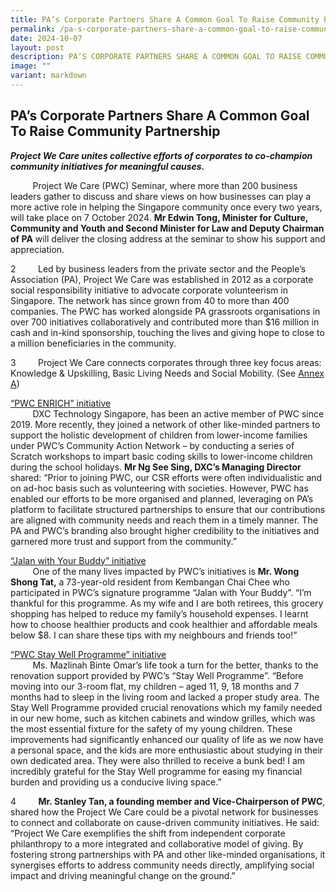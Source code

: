 ```yaml
---
title: PA’s Corporate Partners Share A Common Goal To Raise Community Partnership
permalink: /pa-s-corporate-partners-share-a-common-goal-to-raise-community-partnership/
date: 2024-10-07
layout: post
description: PA’S CORPORATE PARTNERS SHARE A COMMON GOAL TO RAISE COMMUNITY PARTNERSHIP
image: ""
variant: markdown
---
```

## PA’s Corporate Partners Share A Common Goal To Raise Community Partnership

***Project We Care unites collective efforts of corporates to co-champion community initiatives for meaningful causes.***

&nbsp; &nbsp; &nbsp; &nbsp; &nbsp;Project We Care (PWC) Seminar, where more than 200 business leaders gather to discuss and share views on how businesses can play a more active role in helping the Singapore community once every two years, will take place on 7 October 2024. **Mr Edwin Tong, Minister for Culture, Community and Youth and Second Minister for Law and Deputy Chairman of PA** will deliver the closing address at the seminar to show his support and appreciation.

2 &nbsp; &nbsp; &nbsp; &nbsp;&nbsp;Led by business leaders from the private sector and the People’s Association (PA), Project We Care was established in 2012 as a corporate social responsibility initiative to advocate corporate volunteerism in Singapore. The network has since grown from 40 to more than 400 companies. The PWC has worked alongside PA grassroots organisations in over 700 initiatives collaboratively and contributed more than $16 million in cash and in-kind sponsorship, touching the lives and giving hope to close to a million beneficiaries in the community.

3 &nbsp; &nbsp; &nbsp; &nbsp;&nbsp;Project We Care connects corporates through three key focus areas: Knowledge &amp; Upskilling, Basic Living Needs and Social Mobility. (See [Annex A](/files/NewsRoom/Project_We_Care_Seminar_Annex_A.pdf))

<u>“PWC ENRICH” initiative</u>
<br>&nbsp; &nbsp; &nbsp; &nbsp; &nbsp;DXC Technology Singapore, has been an active member of PWC since 2019. More recently, they joined a network of other like-minded partners to support
the holistic development of children from lower-income families under PWC’s Community Action Network – by conducting a series of Scratch workshops to impart basic coding skills to lower-income children during the school holidays. **Mr Ng See Sing, DXC’s Managing Director** shared: “Prior to joining PWC, our CSR efforts were often individualistic and on ad-hoc basis such as volunteering with societies. However, PWC has enabled our efforts to be more organised and planned, leveraging on PA’s platform to facilitate structured partnerships to ensure that our contributions are aligned with community needs and reach them in a timely manner. The PA and PWC’s branding also brought higher credibility to the initiatives and garnered more trust and support from the community.”

<u>“Jalan with Your Buddy” initiative</u>
<br>&nbsp; &nbsp; &nbsp; &nbsp; &nbsp;One of the many lives impacted by PWC’s initiatives is **Mr. Wong Shong Tat,** a 73-year-old resident from Kembangan Chai Chee who participated in PWC’s signature programme “Jalan with Your Buddy”. “I’m thankful for this programme. As my wife and I are both retirees, this grocery shopping has helped to reduce my family’s household expenses. I learnt how to choose healthier products and cook healthier and affordable meals below $8. I can share these tips with my neighbours and friends too!” 

<u>“PWC Stay Well Programme” initiative</u>
<br>&nbsp; &nbsp; &nbsp; &nbsp; &nbsp;Ms. Mazlinah Binte Omar’s life took a turn for the better, thanks to the renovation support provided by PWC’s “Stay Well Programme”. “Before moving into our 3-room flat, my children – aged 11, 9, 18 months and 7 months had to sleep in the living room and lacked a proper study area. The Stay Well Programme provided crucial renovations which my family needed in our new home, such as kitchen cabinets and window grilles, which was the most essential fixture for the safety of my young children. These improvements had significantly enhanced our quality of life as we now have a personal space, and the kids are more enthusiastic about studying in their own dedicated area. They were also thrilled to receive a bunk bed! I am incredibly grateful for the Stay Well programme for easing my financial burden and providing us a conducive living space.”

4 &nbsp; &nbsp; &nbsp; &nbsp;&nbsp;**Mr. Stanley Tan, a founding member and Vice-Chairperson of PWC**, shared how the Project We Care could be a pivotal network for businesses to connect
and collaborate on cause-driven community initiatives. He said: “Project We Care exemplifies the shift from independent corporate philanthropy to a more integrated and collaborative model of giving. By fostering strong partnerships with PA and other like-minded organisations, it synergises efforts to address community needs directly, amplifying social impact and driving meaningful change on the ground.”
